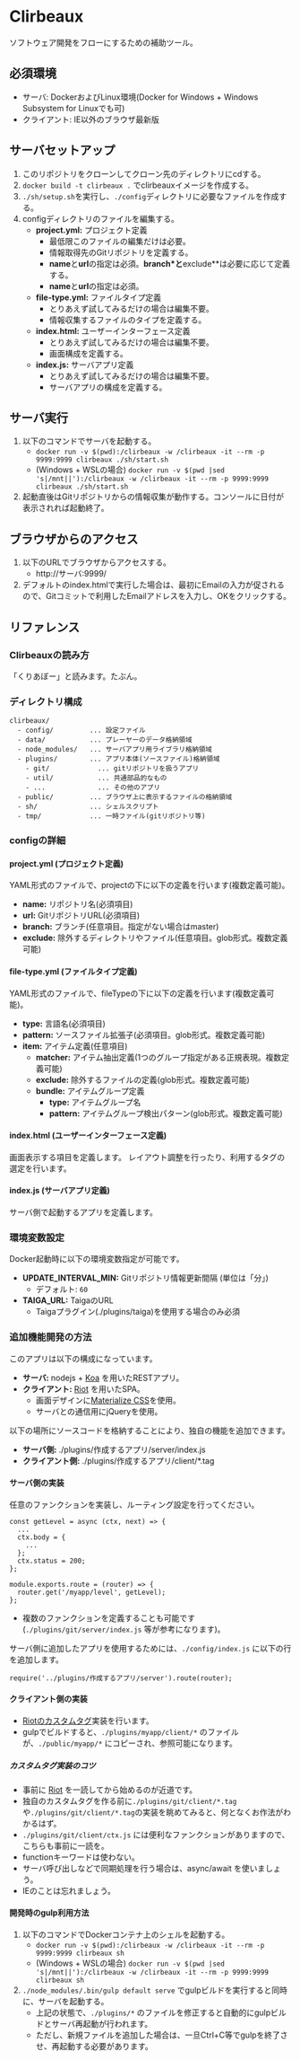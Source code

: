 # Clirbeaux

ソフトウェア開発をフローにするための補助ツール。

## 必須環境
*   サーバ: DockerおよびLinux環境(Docker for Windows + Windows Subsystem for Linuxでも可)
*   クライアント: IE以外のブラウザ最新版

## サーバセットアップ
1.  このリポジトリをクローンしてクローン先のディレクトリにcdする。
2.  `docker build -t clirbeaux .` でclirbeauxイメージを作成する。
3.  `./sh/setup.sh`を実行し、`./config`ディレクトリに必要なファイルを作成する。
4.  configディレクトリのファイルを編集する。
    *   **project.yml:** プロジェクト定義
        *   最低限このファイルの編集だけは必要。
        *   情報取得先のGitリポジトリを定義する。
        *   **name**と**url**の指定は必須。**branch*と**exclude**は必要に応じて定義する。
        *   **name**と**url**の指定は必須。
    *   **file-type.yml:** ファイルタイプ定義
        *   とりあえず試してみるだけの場合は編集不要。
        *   情報収集するファイルのタイプを定義する。
    *   **index.html:** ユーザーインターフェース定義
        *   とりあえず試してみるだけの場合は編集不要。
        *   画面構成を定義する。
    *   **index.js:** サーバアプリ定義
        *   とりあえず試してみるだけの場合は編集不要。
        *   サーバアプリの構成を定義する。

## サーバ実行
1.  以下のコマンドでサーバを起動する。
    *   `docker run -v $(pwd):/clirbeaux -w /clirbeaux -it --rm -p 9999:9999 clirbeaux ./sh/start.sh`
    *   (Windows + WSLの場合) `docker run -v $(pwd |sed 's|/mnt||'):/clirbeaux -w /clirbeaux -it --rm -p 9999:9999 clirbeaux ./sh/start.sh`
2.  起動直後はGitリポジトリからの情報収集が動作する。コンソールに日付が表示されれば起動終了。

## ブラウザからのアクセス
1.  以下のURLでブラウザからアクセスする。
    *   http://サーバ:9999/
2.  デフォルトのindex.htmlで実行した場合は、最初にEmailの入力が促されるので、Gitコミットで利用したEmailアドレスを入力し、OKをクリックする。


## リファレンス
### Clirbeauxの読み方
「くりあぼー」と読みます。たぶん。

### ディレクトリ構成

```
clirbeaux/
  - config/         ... 設定ファイル
  - data/           ... プレーヤーのデータ格納領域
  - node_modules/   ... サーバアプリ用ライブラリ格納領域
  - plugins/        ... アプリ本体(ソースファイル)格納領域
    - git/            ... gitリポジトリを扱うアプリ
    - util/           ... 共通部品的なもの
    - ...             ... その他のアプリ
  - public/         ... ブラウザ上に表示するファイルの格納領域
  - sh/             ... シェルスクリプト
  - tmp/            ... 一時ファイル(gitリポジトリ等)
```

### configの詳細
#### project.yml (プロジェクト定義)
YAML形式のファイルで、projectの下に以下の定義を行います(複数定義可能)。

*   **name:** リポジトリ名(必須項目)
*   **url:** GitリポジトリURL(必須項目)
*   **branch:** ブランチ(任意項目。指定がない場合はmaster)
*   **exclude:** 除外するディレクトリやファイル(任意項目。glob形式。複数定義可能)

#### file-type.yml (ファイルタイプ定義)
YAML形式のファイルで、fileTypeの下に以下の定義を行います(複数定義可能)。

*   **type:** 言語名(必須項目)
*   **pattern:** ソースファイル拡張子(必須項目。glob形式。複数定義可能)
*   **item:** アイテム定義(任意項目)
    *   **matcher:** アイテム抽出定義(1つのグループ指定がある正規表現。複数定義可能)
    *   **exclude:** 除外するファイルの定義(glob形式。複数定義可能)
    *   **bundle:** アイテムグループ定義
        *   **type:** アイテムグループ名
        *   **pattern:** アイテムグループ検出パターン(glob形式。複数定義可能)

#### index.html (ユーザーインターフェース定義)
画面表示する項目を定義します。
レイアウト調整を行ったり、利用するタグの選定を行います。


#### index.js (サーバアプリ定義)
サーバ側で起動するアプリを定義します。


### 環境変数設定
Docker起動時に以下の環境変数指定が可能です。

*   **UPDATE_INTERVAL_MIN:** Gitリポジトリ情報更新間隔 (単位は「分」)
    *   デフォルト: `60`
*   **TAIGA_URL:** TaigaのURL
    *   Taigaプラグイン(./plugins/taiga)を使用する場合のみ必須


### 追加機能開発の方法
このアプリは以下の構成になっています。

*   **サーバ:** nodejs + [Koa](https://github.com/koajs/koa) を用いたRESTアプリ。
*   **クライアント:** [Riot](https://riot.js.org/ja/) を用いたSPA。
    *   画面デザインに[Materialize CSS](https://materializecss.com/)を使用。
    *   サーバとの通信用にjQueryを使用。


以下の場所にソースコードを格納することにより、独自の機能を追加できます。

*   **サーバ側:** ./plugins/作成するアプリ/server/index.js
*   **クライアント側:** ./plugins/作成するアプリ/client/*.tag

#### サーバ側の実装
任意のファンクションを実装し、ルーティング設定を行ってください。

```
const getLevel = async (ctx, next) => {
  ...
  ctx.body = {
    ...
  };
  ctx.status = 200;
};

module.exports.route = (router) => {
  router.get('/myapp/level', getLevel);
};

```

*   複数のファンクションを定義することも可能です(`./plugins/git/server/index.js` 等が参考になります)。


サーバ側に追加したアプリを使用するためには、`./config/index.js` に以下の行を追加します。

```
require('../plugins/作成するアプリ/server').route(router);
```

#### クライアント側の実装
*   [Riotのカスタムタグ](https://riot.js.org/ja/guide/)実装を行います。
*   gulpでビルドすると、`./plugins/myapp/client/*` のファイルが、`./public/myapp/*` にコピーされ、参照可能になります。

##### カスタムタグ実装のコツ
*   事前に [Riot](https://riot.js.org/ja/) を一読してから始めるのが近道です。
*   独自のカスタムタグを作る前に`./plugins/git/client/*.tag`や`./plugins/git/client/*.tag`の実装を眺めてみると、何となくお作法がわかるはず。
*   `./plugins/git/client/ctx.js` には便利なファンクションがありますので、こちらも事前に一読を。
*   functionキーワードは使わない。
*   サーバ呼び出しなどで同期処理を行う場合は、async/await を使いましょう。
*   IEのことは忘れましょう。

#### 開発時のgulp利用方法

1.  以下のコマンドでDockerコンテナ上のシェルを起動する。
    *   `docker run -v $(pwd):/clirbeaux -w /clirbeaux -it --rm -p 9999:9999 clirbeaux sh`
    *   (Windows + WSLの場合) `docker run -v $(pwd |sed 's|/mnt||'):/clirbeaux -w /clirbeaux -it --rm -p 9999:9999 clirbeaux sh`
2.  `./node_modules/.bin/gulp default serve` でgulpビルドを実行すると同時に、サーバを起動する。
    *   上記の状態で、`./plugins/*` のファイルを修正すると自動的にgulpビルドとサーバ再起動が行われます。
    *   ただし、新規ファイルを追加した場合は、一旦Ctrl+C等でgulpを終了させ、再起動する必要があります。
